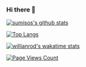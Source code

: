 ### Hi there 👋

<!--
**sumisos/sumisos** is a ✨ _special_ ✨ repository because its `README.md` (this file) appears on your GitHub profile.

Here are some ideas to get you started:

- 🔭 I’m currently working on ...
- 🌱 I’m currently learning ...
- 👯 I’m looking to collaborate on ...
- 🤔 I’m looking for help with ...
- 💬 Ask me about ...
- 📫 How to reach me: ...
- 😄 Pronouns: ...
- ⚡ Fun fact: ...
-->

[![sumisos's github stats](https://github-readme-stats.vercel.app/api?username=sumisos&show_icons=true&theme=gruvbox)](https://github.com/sumisos)

[![Top Langs](https://github-readme-stats.vercel.app/api/top-langs/?username=sumisos&show_icons=true&hide=html)](https://github.com/sumisos)

[![willianrod's wakatime stats](https://github-readme-stats.vercel.app/api/wakatime?username=sumisos&show_icons=true&theme=dracula)](https://github.com/sumisos)

[![Page Views Count](https://badges.toozhao.com/badges/01F5QF2BK1NYW2V98KRH4MZ1MM/green.svg)](https://badges.toozhao.com/stats/01F5QF2BK1NYW2V98KRH4MZ1MM "Get your own page views count badge on badges.toozhao.com")
